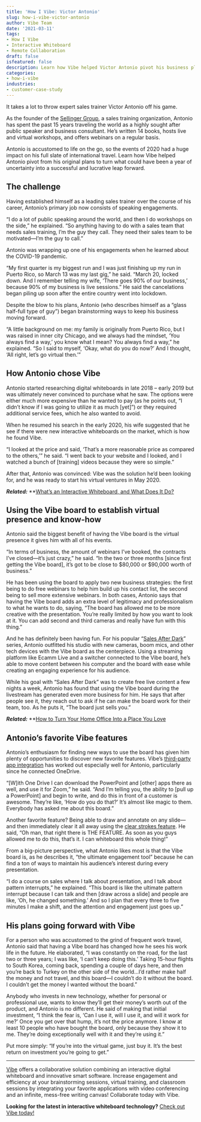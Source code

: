 ```yaml
---
title: 'How I Vibe: Victor Antonio'
slug: how-i-vibe-victor-antonio
author: Vibe Team
date: '2021-03-11'
tags:
- How I Vibe
- Interactive Whiteboard
- Remote Collaboration
draft: false
isfeatured: false
description: Learn how Vibe helped Victor Antonio pivot his business plan to make the most of an uncertain time.
categories:
- how-i-vibe
industries:
- customer-case-study
---
```


It takes a lot to throw expert sales trainer Victor Antonio off his game.

As the founder of the [Sellinger Group](https://www.sellingergroup.com/), a sales training organization, Antonio has spent the past 15 years traveling the world as a highly sought after public speaker and business consultant. He’s written 14 books, hosts live and virtual workshops, and offers webinars on a regular basis.

Antonio is accustomed to life on the go, so the events of 2020 had a huge impact on his full slate of international travel. Learn how Vibe helped Antonio pivot from his original plans to turn what could have been a year of uncertainty into a successful and lucrative leap forward.

## The challenge

Having established himself as a leading sales trainer over the course of his career, Antonio’s primary job now consists of speaking engagements.

“I do a lot of public speaking around the world, and then I do workshops on the side,” he explained. “So anything having to do with a sales team that needs sales training, I’m the guy they call. They need their sales team to be motivated—I’m the guy to call.”

Antonio was wrapping up one of his engagements when he learned about the COVID-19 pandemic.

“My first quarter is my biggest run and I was just finishing up my run in Puerto Rico, so March 13 was my last gig,” he said. “March 20, locked down. And I remember telling my wife, ‘There goes 90% of our business,’ because 90% of my business is live sessions.” He said the cancelations began piling up soon after the entire country went into lockdown.

Despite the blow to his plans, Antonio (who describes himself as a “glass half-full type of guy”) began brainstorming ways to keep his business moving forward.

“A little background on me: my family is originally from Puerto Rico, but I was raised in inner city Chicago, and we always had the mindset, ‘You always find a way,’ you know what I mean? You always find a way,” he explained. “So I said to myself, ‘Okay, what do you do now?’ And I thought, ‘All right, let’s go virtual then.’”

## How Antonio chose Vibe

Antonio started researching digital whiteboards in late 2018 – early 2019 but was ultimately never convinced to purchase what he saw. The options were either much more expensive than he wanted to pay (as he points out, “I didn’t know if I was going to utilize it as much [yet]”) or they required additional service fees, which he also wanted to avoid.

When he resumed his search in the early 2020, his wife suggested that he see if there were new interactive whiteboards on the market, which is how he found Vibe.

“I looked at the price and said, ‘That’s a more reasonable price as compared to the others,’” he said. “I went back to your website and I looked, and I watched a bunch of [training] videos because they were so simple.”

After that, Antonio was convinced: Vibe was the solution he’d been looking for, and he was ready to start his virtual ventures in May 2020.

***Related:*** **[What’s an Interactive Whiteboard, and What Does It Do?](https://vibe.us/blog/interactive-whiteboard-what-is-it-and-what-does-it-do/)

## Using the Vibe board to establish virtual presence and know-how

Antonio said the biggest benefit of having the Vibe board is the virtual presence it gives him with all of his events.

“In terms of business, the amount of webinars I’ve booked, the contracts I’ve closed—it’s just crazy,” he said. “In the two or three months [since first getting the Vibe board], it’s got to be close to $80,000 or $90,000 worth of business.”

He has been using the board to apply two new business strategies: the first being to do free webinars to help him build up his contact list, the second being to sell more extensive webinars. In both cases, Antonio says that having the Vibe board adds an extra level of legitimacy and professionalism to what he wants to do, saying, “The board has allowed me to be more creative with the presentation. You’re really limited by how you want to look at it. You can add second and third cameras and really have fun with this thing.”

And he has definitely been having fun. For his popular “[Sales After Dark](https://www.youtube.com/watch?v=4S6HY4lTCjQ&list=PLA6As4Un47h-ysTO7OMPx6tfqIaW9oJH1)” series, Antonio outfitted his studio with new cameras, boom mics, and other tech devices with the Vibe board as the centerpiece. Using a streaming platform like Ecamm Live and a switcher connected to the Vibe board, he’s able to move content between his computer and the board with ease while creating an engaging experience for his audience.

While his goal with “Sales After Dark” was to create free live content a few nights a week, Antonio has found that using the Vibe board during the livestream has generated even more business for him. He says that after people see it, they reach out to ask if he can make the board work for their team, too. As he puts it, “The board just sells you.”

***Related:*** **[How to Turn Your Home Office Into a Place You Love](https://vibe.us/blog/7-ways-to-turn-your-home-office-into-a-place-you-love/)

## Antonio’s favorite Vibe features

Antonio’s enthusiasm for finding new ways to use the board has given him plenty of opportunities to discover new favorite features. Vibe’s [third-party app integration](https://vibe.us/android-app-store/) has worked out especially well for Antonio, particularly since he connected OneDrive.

“[W]ith One Drive I can download the PowerPoint and [other] apps there as well, and use it for Zoom,” he said. “And I’m telling you, the ability to [pull up a PowerPoint] and begin to write, and do this in front of a customer is awesome. They’re like, ‘How do you do that?’ It’s almost like magic to them. Everybody has asked me about this board.”

Another favorite feature? Being able to draw and annotate on any slide—and then immediately clear it all away using the [clear strokes feature](https://youtu.be/uRMJUEROMvQ). He said, “Oh man, that right there is THE FEATURE. As soon as you guys allowed me to do this, that’s it. I can whiteboard this whole thing!”

From a big-picture perspective, what Antonio likes most is that the Vibe board is, as he describes it, “the ultimate engagement tool” because he can find a ton of ways to maintain his audience’s interest during every presentation.

“I do a course on sales where I talk about presentation, and I talk about pattern interrupts,” he explained. “This board is like the ultimate pattern interrupt because I can talk and then [draw across a slide] and people are like, ‘Oh, he changed something.’ And so I plan that every three to five minutes I make a shift, and the attention and engagement just goes up.”

## His plans going forward with Vibe

For a person who was accustomed to the grind of frequent work travel, Antonio said that having a Vibe board has changed how he sees his work life in the future. He elaborated, “I was constantly on the road, for the last two or three years; I was like, ‘I can’t keep doing this.’ Taking 15-hour flights to South Korea, coming back, spending a couple of days here, and then you’re back to Turkey on the other side of the world…I’d rather make half the money and not travel, and this board—I couldn’t do it without the board. I couldn’t get the money I wanted without the board.”

Anybody who invests in new technology, whether for personal or professional use, wants to know they’ll get their money’s worth out of the product, and Antonio is no different. He said of making that initial investment, “I think the fear is, ‘Can I use it, will I use it, and will it work for me?’ Once you get over that hump, it’s not the price anymore. I know at least 10 people who have bought the board, only because they show it to me. They’re doing exceptionally well with it and they’re using it.”

Put more simply: “If you’re into the virtual game, just buy it. It’s the best return on investment you’re going to get.”



---

[Vibe](https://vibe.us/) offers a collaborative solution combining an interactive digital whiteboard and innovative smart software. Increase engagement and efficiency at your brainstorming sessions, virtual training, and classroom sessions by integrating your favorite applications with video conferencing and an infinite, mess-free writing canvas! Collaborate today with Vibe.

**Looking for the latest in interactive whiteboard technology?** [Check out Vibe today!](https://vibe.us/order/)
